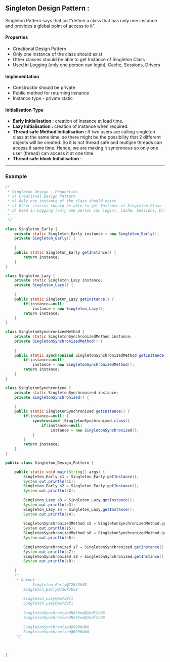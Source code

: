 ## Singleton Design Pattern :

Singleton Pattern says that just"define a class that has only one instance and provides a global point of access to it".

#### Properties
- Creational Design Pattern
- Only one instance of the class should exist
- Other classes should be able to get Instance of Singleton Class
- Used in Logging (only one person can login), Cache, Sessions, Drivers

#### Implementation
- Constructor should be private
- Public method for returning instance
- Instance type - private static

#### Initialisation Type
- **Early Initialisation :** creation of instance at load time.
- **Lazy Initialisation :** creation of instance when required.
- **Thread safe Method Initialisation :** If two users are calling singleton class at the same time, so there might be the possibility that 2 different objects will be created. So it is not thread safe and multiple threads can access it same time. Hence, we are making it syncronous so only one user (thread) can access it at one time.  
- **Thread safe block Initialisation** : 


-----------------------------------------------------------------------------------------------------------------------------------------------------

### Example


```java
/*
 * Singleton Design : Properties
 * a) Creational Design Pattern
 * b) Only one instance of the class should exist
 * c) Other classes should be able to get Instance of Singleton Class
 * d) Used in Logging (only one person can login), Cache, Sessions, Drivers
 * 
 */

class Singleton_Early {
	private static Singleton_Early instance = new Singleton_Early();
	private Singleton_Early() {
		
	}
	public static Singleton_Early getInstance() {
		return instance;
	}
}

class Singleton_Lazy {
	private static Singleton_Lazy instance;
	private Singleton_Lazy() {
		
	}
	public static Singleton_Lazy getInstance() {
		if(instance==null)
			instance = new Singleton_Lazy();
		return instance;
	}
}

class SingletonSynchronizedMethod {
	private static SingletonSynchronizedMethod instance;
	private SingletonSynchronizedMethod() {
		
	}
	public static synchronized SingletonSynchronizedMethod getInstance() {
		if(instance==null)
			instance = new SingletonSynchronizedMethod();
		return instance;
	}
}

class SingletonSynchronized {
	private static SingletonSynchronized instance;
	private SingletonSynchronized() {
		
	}
	public static SingletonSynchronized getInstance() {
		if(instance==null) {
			synchronized (SingletonSynchronized.class){
				if(instance==null)
					instance = new SingletonSynchronized();
			}
		}
		return instance;
	}
}

public class Singleton_Design_Pattern {

	public static void main(String[] args) {
		Singleton_Early s1 = Singleton_Early.getInstance();
		System.out.println(s1);
		Singleton_Early s2 = Singleton_Early.getInstance();
		System.out.println(s2);
		
		Singleton_Lazy s3 = Singleton_Lazy.getInstance();
		System.out.println(s3);
		Singleton_Lazy s4 = Singleton_Lazy.getInstance();
		System.out.println(s4);
		
		SingletonSynchronizedMethod s5 = SingletonSynchronizedMethod.getInstance();
		System.out.println(s5);
		SingletonSynchronizedMethod s6 = SingletonSynchronizedMethod.getInstance();
		System.out.println(s6);
		
		SingletonSynchronized s7 = SingletonSynchronized.getInstance();
		System.out.println(s7);
		SingletonSynchronized s8 = SingletonSynchronized.getInstance();
		System.out.println(s8);
		
	}
	/*
	 * Output :
	        Singleton_Early@726f3b58
		Singleton_Early@726f3b58
		
		Singleton_Lazy@ee7d9f1
		Singleton_Lazy@ee7d9f1
		
		SingletonSynchronizedMethod@1edf1c96
		SingletonSynchronizedMethod@1edf1c96
		
		SingletonSynchronized@6996db8
		SingletonSynchronized@6996db8
	 */
	
		

}

```

  
